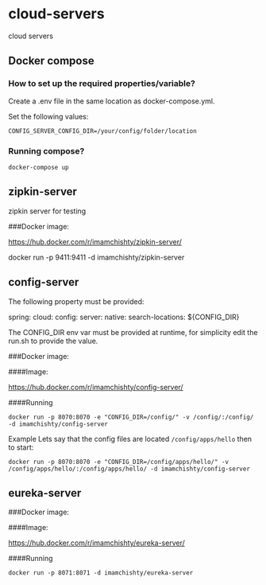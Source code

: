 # cloud-servers
cloud servers

## Docker compose

### How to set up the required properties/variable?

Create a .env file in the same location as docker-compose.yml.

Set the following values:

    CONFIG_SERVER_CONFIG_DIR=/your/config/folder/location

### Running compose?

`docker-compose up`

## zipkin-server

zipkin server for testing

###Docker image:

https://hub.docker.com/r/imamchishty/zipkin-server/

docker run -p 9411:9411 -d imamchishty/zipkin-server


## config-server

The following property must be provided:

spring:
  cloud:
    config:
      server:
        native:
          search-locations: ${CONFIG_DIR}
          
The CONFIG_DIR env var must be provided at runtime, for simplicity edit the run.sh to provide the value.                    

###Docker image:

####Image:

https://hub.docker.com/r/imamchishty/config-server/

####Running

`docker run -p 8070:8070 -e "CONFIG_DIR=/config/" -v /config/:/config/ -d imamchishty/config-server`

Example
Lets say that the config files are located `/config/apps/hello` then to start:

`docker run -p 8070:8070 -e "CONFIG_DIR=/config/apps/hello/" -v /config/apps/hello/:/config/apps/hello/ -d imamchishty/config-server`


## eureka-server

###Docker image:

####Image:

https://hub.docker.com/r/imamchishty/eureka-server/

####Running

`docker run -p 8071:8071 -d imamchishty/eureka-server`
